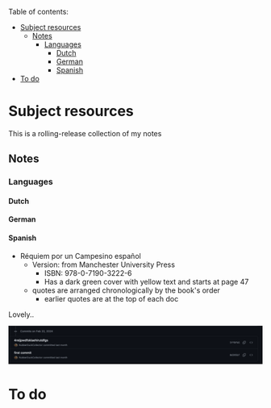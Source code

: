 Table of contents:
<!-- vim-markdown-toc GFM -->

* [Subject resources](#subject-resources)
    * [Notes](#notes)
        * [Languages](#languages)
            * [Dutch](#dutch)
            * [German](#german)
            * [Spanish](#spanish)
* [To do](#to-do)

<!-- vim-markdown-toc -->

# Subject resources

This is a rolling-release collection of my notes

## Notes

### Languages

#### Dutch

#### German

#### Spanish

- Réquiem por un Campesino español
    - Version: from Manchester University Press
        - ISBN: 978-0-7190-3222-6
        - Has a dark green cover with yellow text and starts at page 47
    - quotes are arranged chronologically by the book's order
        - earlier quotes are at the top of each doc

Lovely..

![Screenshot of first and second commits](assets/first-and-second-commits.png)


# To do

